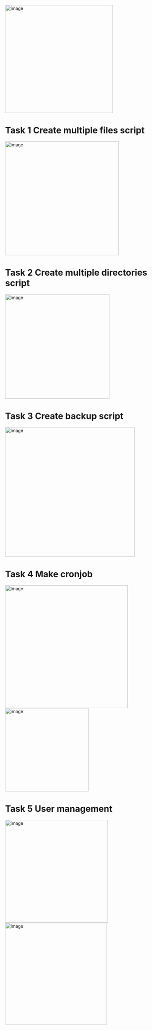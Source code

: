 <img width="348" alt="image" src="https://github.com/paragpallavsingh/90DaysOfDevOps/assets/40052830/cdeb0b3f-49ed-4b1f-bce6-82434ba37620">

# Task 1 Create multiple files script
<img width="367" alt="image" src="https://github.com/paragpallavsingh/90DaysOfDevOps/assets/40052830/80ce6b11-16e7-4663-abf0-4e3de9361fe4">

# Task 2 Create multiple directories script
<img width="337" alt="image" src="https://github.com/paragpallavsingh/90DaysOfDevOps/assets/40052830/9a1af98c-3c84-4cac-8b65-bee205aaa2ac">

# Task 3 Create backup script
<img width="418" alt="image" src="https://github.com/paragpallavsingh/90DaysOfDevOps/assets/40052830/2d610c3d-458f-48d0-b609-8515b87ed2e6">

# Task 4 Make cronjob
<img width="396" alt="image" src="https://github.com/paragpallavsingh/90DaysOfDevOps/assets/40052830/8dc7a31f-c7e5-49d2-be3c-648bb53a14b0">
<br>
<img width="269" alt="image" src="https://github.com/paragpallavsingh/90DaysOfDevOps/assets/40052830/27bb6ddf-9911-4f47-bfbb-488dcba8ae53">

# Task 5 User management
<img width="332" alt="image" src="https://github.com/paragpallavsingh/90DaysOfDevOps/assets/40052830/5effbf88-7171-4f19-9698-c79efd795461">
<br>
<img width="329" alt="image" src="https://github.com/paragpallavsingh/90DaysOfDevOps/assets/40052830/39282345-dcbf-4262-a7b7-d76383cf5682">


